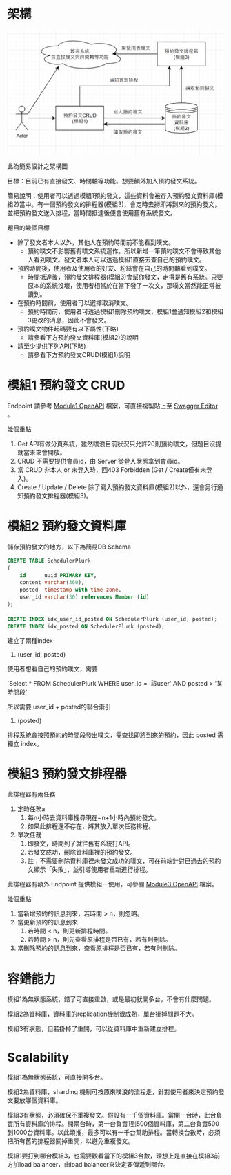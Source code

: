 # 架構

![q1設計](images/q1_design.png)

此為簡易設計之架構圖

目標：目前已有直接發文、時間軸等功能。想要額外加入預約發文系統。

簡易說明：使用者可以透過模組1預約發文，這些資料會被存入預約發文資料庫(模組2)當中。有一個預約發文的排程器(模組3)，會定時去撈即將到來的預約發文，並把預約發文送入排程，當時間抵達後便會使用舊有系統發文。

題目的幾個目標

- 除了發文者本人以外，其他人在預約時間前不能看到噗文。
  - 預約噗文不影響舊有噗文系統運作。所以新增一筆預約噗文不會導致其他人看到噗文。發文者本人可以透過模組1直接去查自己的預約噗文。
- 預約時間後，使用者及使用者的好友、粉絲會在自己的時間軸看到噗文。
  - 時間抵達後，預約發文排程器(模組3)會幫你發文，走得是舊有系統。只要原本的系統沒壞，使用者相當於在當下發了一次文，那噗文當然能正常被讀到。
- 在預約時間前，使用者可以選擇取消噗文。
  - 預約時間前，使用者可透過模組1刪除預約噗文，模組1會通知模組2和模組3更改的消息，因此不會發文。
- 預約噗文物件起碼要有以下屬性(下略)
  - 請參看下方預約發文資料庫(模組2)的說明
- 請至少提供下列API(下略)
  - 請參看下方預約發文CRUD(模組1)說明

# 模組1 預約發文 CRUD

Endpoint 請參考 [Module1 OpenAPI](tsp-output/@typespec/openapi3/openapi.Module1.yaml) 檔案，可直接複製貼上至 [Swagger Editor](https://editor.swagger.io/) 。

幾個重點

1. Get API有做分頁系統，雖然噗浪目前狀況只允許20則預約噗文，但題目沒提就當未來會開放。
2. CRUD 不需要提供會員id，由 Server 從登入狀態拿到會員id。
3. 當 CRUD 非本人 or 未登入時，回403 Forbidden (Get / Create僅有未登入)。
4. Create / Update / Delete 除了寫入預約發文資料庫(模組2)以外，還會另行通知預約發文排程器(模組3)。

# 模組2 預約發文資料庫

儲存預約發文的地方，以下為簡易DB Schema

```sql
CREATE TABLE SchedulerPlurk
(
    id      uuid PRIMARY KEY,
    content varchar(360),
    posted  timestamp with time zone,
    user_id varchar(30) references Member (id)
);

CREATE INDEX idx_user_id_posted ON SchedulerPlurk (user_id, posted);
CREATE INDEX idx_posted ON SchedulerPlurk (posted);
```

建立了兩種index

1.  (user_id, posted)

使用者想看自己的預約噗文，需要

`Select \* FROM SchedulerPlurk WHERE user_id = '該user' AND posted > '某時間段'

所以需要 user_id + posted的聯合索引

1. (posted)

排程系統會按照預約的時間段發出噗文，需查找即將到來的預約，因此 posted 需獨立 index。

# 模組3 預約發文排程器

此排程器有兩任務

1. 定時任務a
   1. 每n小時去資料庫搜尋現在~n+1小時內預約發文。
   2. 如果此排程還不存在，將其放入單次任務排程。
2. 單次任務
   1. 即發文，時間到了就往舊有系統打API。
   2. 若發文成功，刪除資料庫裡的預約發文。
   3. 註：不需要刪除資料庫裡未發文成功的噗文，可在前端針對已過去的預約文顯示「失敗」，並引導使用者重新進行排程。

此排程器有額外 Endpoint 提供模組一使用，可參閱 [Module3 OpenAPI](tsp-output/@typespec/openapi3/openapi.Module3.yaml) 檔案。

幾個重點

1. 當新增預約的訊息到來，若時間 > n，則忽略。
2. 當更新預約的訊息到來
   1. 若時間 < n，則更新排程時間。
   2. 若時間 > n，則先查看原排程是否已有，若有則刪除。
3. 當刪除預約的訊息到來，查看原排程是否已有，若有則刪除。

# 容錯能力

模組1為無狀態系統，錯了可直接重啟，或是最初就開多台，不會有什麼問題。

模組2為資料庫，資料庫的replication機制很成熟，單台掛掉問題不大。

模組3有狀態，但若掛掉了重開，可以從資料庫中重新建立排程。

# Scalability

模組1為無狀態系統，可直接開多台。

模組2為資料庫，sharding 機制可按原來噗浪的流程走，針對使用者來決定預約發文要放哪個資料庫。

模組3有狀態，必須確保不重複發文。假設有一千個資料庫。當開一台時，此台負責所有資料庫的排程。開兩台時，第一台負責1到500個資料庫，第二台負責500到1000台資料庫。以此類推，最多可以有一千台幫助排程。當轉換台數時，必須把所有舊的排程器關掉重開，以避免重複發文。

模組1要打到哪台模組3，也需要觀看當下的模組3台數，理想上是直接在模組3前方加load balancer，由load balancer來決定要傳遞到哪台。
